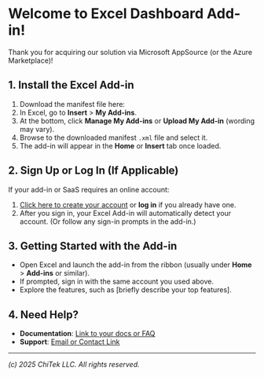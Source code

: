 # Welcome to Excel Dashboard Add-in!

Thank you for acquiring our solution via Microsoft AppSource (or the Azure Marketplace)! 

## 1. Install the Excel Add-in
1. Download the manifest file here:  
3. In Excel, go to **Insert** > **My Add-ins**.
4. At the bottom, click **Manage My Add-ins** or **Upload My Add-in** (wording may vary).
5. Browse to the downloaded manifest `.xml` file and select it.
6. The add-in will appear in the **Home** or **Insert** tab once loaded.

## 2. Sign Up or Log In (If Applicable)
If your add-in or SaaS requires an online account:
1. [Click here to create your account](YOUR_SAAS_SIGNUP_URL) or **log in** if you already have one.
2. After you sign in, your Excel Add-in will automatically detect your account. (Or follow any sign-in prompts in the add-in.)

## 3. Getting Started with the Add-in
- Open Excel and launch the add-in from the ribbon (usually under **Home** > **Add-ins** or similar).
- If prompted, sign in with the same account you used above.
- Explore the features, such as [briefly describe your top features].

## 4. Need Help?
- **Documentation**: [Link to your docs or FAQ](YOUR_DOCS_URL)  
- **Support**: [Email or Contact Link](YOUR_SUPPORT_URL)

---

*(c) 2025 ChiTek LLC. All rights reserved.* 
